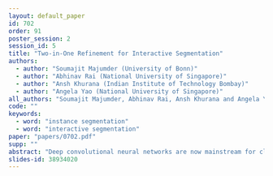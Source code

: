 ```yaml
---
layout: default_paper
id: 702
order: 91
poster_session: 2
session_id: 5
title: "Two-in-One Refinement for Interactive Segmentation"
authors:
  - author: "Soumajit Majumder (University of Bonn)"
  - author: "Abhinav Rai (National University of Singapore)"
  - author: "Ansh Khurana (Indian Institute of Technology Bombay)"
  - author: "Angela Yao (National University of Singapore)"
all_authors: "Soumajit Majumder, Abhinav Rai, Ansh Khurana and Angela Yao"
code: ""
keywords:
  - word: "instance segmentation"
  - word: "interactive segmentation"
paper: "papers/0702.pdf"
supp: ""
abstract: "Deep convolutional neural networks are now mainstream for click-based interactive image segmentation. In majority of the frameworks, false negatives and false positive regions are refined via a succession of positive and negative clicks placed centrally in these regions.  We propose a simple yet intuitive two-in-one refinement strategy by using clicks placed on the boundary of the object of interest.  As boundary clicks are a very strong cue for extracting the object of interest and we find that they are much more effective in correcting wrong segmentation masks.  In addition, we propose a boundary-aware loss which encourages segmentation masks to respect instance boundaries.  We place our new refinement scheme and loss formulation within a task-specialized segmentation framework and achieve state-of-the-art performance on the standard datasets - Berkeley, Pascal VOC 2012, DAVIS and MS COCO. We exceed competing methods by 6.5 %, 9.4 %, 10.5 % and 2.5 % respectively."
slides-id: 38934020
---
```

